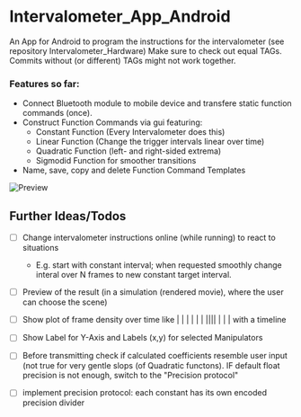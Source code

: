# Intervalometer_App_Android
An App for Android to program the instructions for the intervalometer (see repository Intervalometer_Hardware)
Make sure to check out equal TAGs. Commits without (or different) TAGs might not work 
together.

### Features so far:
 * Connect Bluetooth module to mobile device and transfere static function commands (once).
 * Construct Function Commands via gui featuring:
   * Constant Function (Every Intervalometer does this)
   * Linear Function (Change the trigger intervals linear over time)
   * Quadratic Function (left- and right-sided extrema)
   * Sigmodid Function for smoother transitions
 * Name, save, copy and delete Function Command Templates
 
![Preview](https://github.com/Jakobimatrix/Intervalometer_App_Android/tree/master/impressions/preview.gif)
 
## Further Ideas/Todos
 - [ ] Change intervalometer instructions online (while running) to react to situations
    * E.g. start with constant interval; when requested smoothly change interal over N frames to new constant target interval.
 - [ ] Preview of the result (in a simulation (rendered movie), where the user can choose the scene)
 - [ ] Show plot of frame density over time like |  |  |  | | | |||| | |  | with a timeline
 - [ ] Show Label for Y-Axis and Labels (x,y) for selected Manipulators
 - [ ] Before transmitting check if calculated coefficients resemble user input (not true 
for very gentle slops (of Quadratic functons). IF default float precision is not enough, 
switch to the "Precision protocol"
 - [ ] implement precision protocol: each constant has its own encoded precision divider


